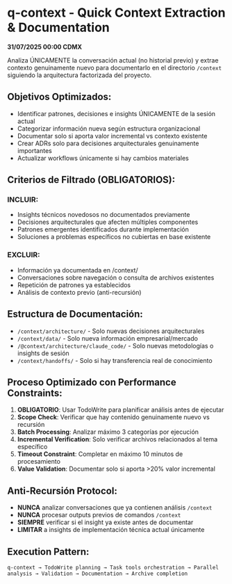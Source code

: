 # q-context - Quick Context Extraction & Documentation

**31/07/2025 00:00 CDMX**

Analiza ÚNICAMENTE la conversación actual (no historial previo) y extrae contexto genuinamente nuevo para documentarlo en el directorio `/context` siguiendo la arquitectura factorizada del proyecto.

## Objetivos Optimizados:
- Identificar patrones, decisiones e insights ÚNICAMENTE de la sesión actual
- Categorizar información nueva según estructura organizacional
- Documentar solo si aporta valor incremental vs contexto existente
- Crear ADRs solo para decisiones arquitecturales genuinamente importantes
- Actualizar workflows únicamente si hay cambios materiales

## Criterios de Filtrado (OBLIGATORIOS):
### INCLUIR:
- Insights técnicos novedosos no documentados previamente
- Decisiones arquitecturales que afecten múltiples componentes
- Patrones emergentes identificados durante implementación
- Soluciones a problemas específicos no cubiertas en base existente

### EXCLUIR:
- Información ya documentada en /context/
- Conversaciones sobre navegación o consulta de archivos existentes
- Repetición de patrones ya establecidos
- Análisis de contexto previo (anti-recursión)

## Estructura de Documentación:
- `/context/architecture/` - Solo nuevas decisiones arquitecturales
- `/context/data/` - Solo nueva información empresarial/mercado
- `/@context/architecture/claude_code/` - Solo nuevas metodologías o insights de sesión
- `/context/handoffs/` - Solo si hay transferencia real de conocimiento

## Proceso Optimizado con Performance Constraints:
1. **OBLIGATORIO**: Usar TodoWrite para planificar análisis antes de ejecutar
2. **Scope Check**: Verificar que hay contenido genuinamente nuevo vs recursión
3. **Batch Processing**: Analizar máximo 3 categorías por ejecución
4. **Incremental Verification**: Solo verificar archivos relacionados al tema específico
5. **Timeout Constraint**: Completar en máximo 10 minutos de procesamiento
6. **Value Validation**: Documentar solo si aporta >20% valor incremental

## Anti-Recursión Protocol:
- **NUNCA** analizar conversaciones que ya contienen análisis `/context`
- **NUNCA** procesar outputs previos de comandos `/context`
- **SIEMPRE** verificar si el insight ya existe antes de documentar
- **LIMITAR** a insights de implementación técnica actual únicamente

## Execution Pattern:
```
q-context → TodoWrite planning → Task tools orchestration → Parallel analysis → Validation → Documentation → Archive completion
```